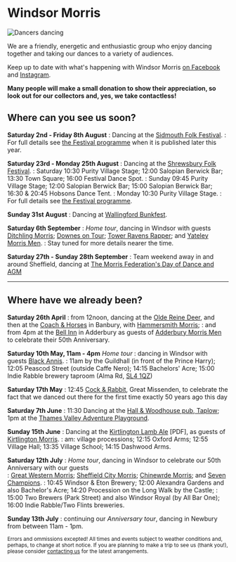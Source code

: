 
Windsor Morris
==============

<img class="landscape-image" src="/img/IMG_7201.jpg" alt="Dancers dancing" />

We are a friendly, energetic and enthusiastic group who enjoy dancing together and taking our dances to a variety of audiences. 

Keep up to date with what's happening with Windsor Morris 
<a href='https://www.facebook.com/windsormorrisdancers'>on Facebook<i class="stack fab fa-facebook-square"></i></a> and [Instagram](https://www.instagram.com/wmwindsormorris)<i class="stack fab fa-instagram"></i>.

**Many people will make a small donation to show their appreciation, so look out for our collectors and, yes, we take contactless!**

Where can you see us soon?
--------------------------

**Saturday 2nd - Friday 8th August**
: Dancing at the [Sidmouth Folk Festival](https://sidmouthfolkfestival.co.uk/). 
: For full details see [the Festival programme](https://sidmouthfolkfestival.co.uk/display-dance/) when it is published later this year.

**Saturday 23rd - Monday 25th August**
: Dancing at the [Shrewsbury Folk Festival](https://shrewsburyfolkfestival.co.uk/). 
: Saturday 10:30 Purity Village Stage; 12:00 Salopian Berwick Bar; 13:30 Town Square; 16:00 Festival Dance Spot.
: Sunday 09:45 Purity Village Stage; 12:00 Salopian Berwick Bar; 15:00 Salopian Berwick Bar; 16:30 & 20:45 Hobsons Dance Tent.
: Monday 10:30 Purity Village Stage.
: For full details see [the Festival programme](https://shrewsburyfolkfestival.co.uk/line-up/morrisanddancesides/).

**Sunday 31st August**
: Dancing at [Wallingford Bunkfest](http://www.bunkfest.co.uk/).

**Saturday 6th September**
: _Home tour_, dancing in Windsor with guests [Ditchling Morris](https://www.ditchlingmorris.org/); [Downes on Tour](https://www.google.com/search?q=%23downesontourmorris); [Tower Ravens Rapper](https://www.towerravens.org.uk/); and [Yateley Morris Men](https://yateleymorrismen.org.uk/).
: Stay tuned for more details nearer the time.

**Saturday 27th - Sunday 28th September**
: Team weekend away in and around Sheffield, dancing at [The Morris Federation's Day of Dance and AGM](https://www.morrisfed.org.uk/event/morris-federation-day-of-dance-and-agm-2025/)

---

Where have we already been?
---------------------------

**Saturday 26th April** 
: from 12noon, dancing at the [Olde Reine Deer](https://whatpub.com/pubs/OXN/11/olde-reine-deer-inn-banbury), and then at the [Coach & Horses](https://whatpub.com/pubs/OXN/61/coach-horses-banbury) in Banbury, with [Hammersmith Morris](https://www.hammersmithmorris.org.uk/);
: and from 4pm at the [Bell Inn](https://whatpub.com/pubs/OXN/133/bell-inn-adderbury) in Adderbury as guests of [Adderbury Morris Men](https://www.adderburymorris.org.uk/) to celebrate their 50th Anniversary.

**Saturday 10th May, 11am - 4pm** _Home tour_
: dancing in Windsor with guests [Black Annis](https://blackannismorris.org/). 
: 11am by the Guildhall (in front of the Prince Harry); 12:05 Peascod Street (outside Caffe Nero); 14:15 Bachelors' Acre; 15:00 Indie Rabble brewery taproom (Alma Rd, [SL4 1QZ](https://www.google.com/maps/place/Indie+Rabble+Brewing+Company/@51.483531,-0.611781,14z/data=!4m6!3m5!1s0x48767bc7ff13d37f:0xa9a2f75892a62a60!8m2!3d51.4835306!4d-0.6117808!16s%2Fg%2F11v4j7x20z?hl=en&entry=ttu&g_ep=EgoyMDI1MDQyMS4wIKXMDSoASAFQAw%3D%3D))

**Saturday 17th May**
: 12:45 [Cock & Rabbit](https://camra.org.uk/pubs/cock-rabbit-the-lee-165398), Great Missenden, to celebrate the fact that we danced out there for the first time exactly 50 years ago this day

**Saturday 7th June**
: 11:30 Dancing at the [Hall & Woodhouse pub, Taplow](https://camra.org.uk/pubs/hall-woodhouse-taplow-taplow-196848); 1pm at the [Thames Valley Adventure Playground](https://www.tvap.co.uk/).

**Sunday 15th June**
: Dancing at the [Kirtlington Lamb Ale](https://kirtlington-morris.org.uk/wp-content/uploads/2025/06/KMM_LA_2025_New_v1.pdf) [PDF], as guests of [Kirtlington Morris](https://kirtlington-morris.org.uk/).
: am: village processions; 12:15 Oxford Arms; 12:55 Village Hall; 13:35 Village School; 14:15 Dashwood Arms.

**Saturday 12th July**
: _Home tour_, dancing in Windsor to celebrate our 50th Anniversary with our guests  
: [Great Western Morris](https://www.great-western.org.uk/); [Sheffield City Morris](https://sheffieldcitymorris.org.uk/); [Chinewrde Morris](http://www.chinewrde.co.uk/); and [Seven Champions](https://www.facebook.com/groups/sevenchampionsfans/).
: 10:45 Windsor & Eton Brewery; 12:00 Alexandra Gardens and also Bachelor's Acre; 14:20 Procession on the Long Walk by the Castle;
: 15:00 Two Brewers (Park Street) and also Windsor Royal (by All Bar One); 16:00 Indie Rabble/Two Flints breweries.

**Sunday 13th July**
: continuing our _Anniversary tour_, dancing in Newbury from between 11am - 1pm.

<small>Errors and ommissions excepted!  All times and events subject to weather conditions and, perhaps, to change at short notice. If you are planning to make a trip to see us (thank you!), please consider [contacting us](contact-us/) for the latest arrangements.</small>

